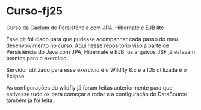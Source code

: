 # Curso-fj25
Curso da Caelum de Persistência com JPA, Hibernate e EJB lite

Esse git foi ciado para que pudesse acompanhar cada passo do meu desenvolvimento no curso. Aqui nesse repositório viso a parte de Persistência do Java com JPA, Hibernate e EJB, os arquivos JSF já estavam prontos para o exercício.

Servidor utilizado para esse exercício é o Wildfly 8.x e a IDE utilizada é o Eclipse.

As configurações do wildfly já foram feitas anteriormente para que estivesse tudo ok para começar a rodar e a configuração do DataSource também já foi feita.
